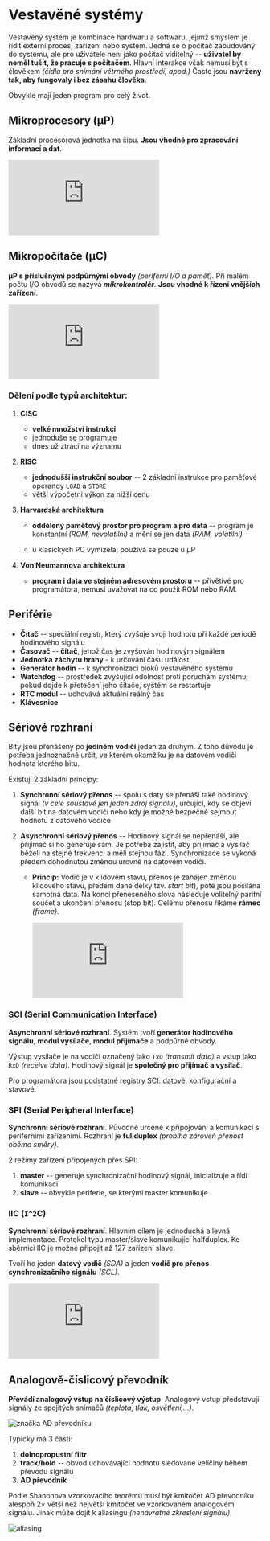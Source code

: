# Vestavěné systémy

Vestavěný systém je kombinace hardwaru a softwaru, jejímž smyslem je řídit externí proces, zařízení nebo systém. Jedná se o počítač zabudováný do systému, ale pro uživatele  není jako počítač viditelný -- **uživatel by neměl tušit, že pracuje s počítačem**. Hlavní interakce však nemusí být s člověkem *(čidla pro snímání větrného prostředí, apod.)*
Často jsou **navrženy tak, aby fungovaly i bez zásahu člověka**.

Obvykle mají jeden program pro celý život.

## Mikroprocesory (μP)

Základní procesorová jednotka na čipu. **Jsou vhodné pro zpracování informací a dat**.

![struktura mikroprocesoru](http://szz.g6.cz/lib/exe/fetch.php?cache=&media=temata:05-vestavene_systemy:mikroprocesor.png)

## Mikropočítače (μC)

**μP s příslušnými podpůrnými obvody** *(periferní I/O a paměť)*. Při malém počtu I/O obvodů se nazývá ***mikrokontrolér***. **Jsou vhodné k řízení vnějších zařízení**.

![struktura mikropočítače](http://szz.g6.cz/lib/exe/fetch.php?media=temata:05-vestavene_systemy:mikrokontroler.png)

### Dělení podle typů architektur:

1) **CISC** 

    - **velké množství instrukcí**
    - jednoduše se programuje
    - dnes už ztrácí na významu

2) **RISC**

    - **jednodušší instrukční soubor** -- 2 základní instrukce pro paměťové operandy `LOAD` a `STORE`
    - větší výpočetní výkon za nižší cenu


1) **Harvardská architektura**

    - **oddělený paměťový prostor pro program a pro data** -- program je konstantní *(ROM, nevolatilní)* a mění se jen data *(RAM, volatilní)*
 
    - u klasických PC vymizela, používá se pouze u μP

2) **Von Neumannova architektura**

    - **program i data ve stejném adresovém prostoru** -- přívětivé pro programátora, nemusí uvažovat na co použít ROM nebo RAM.

## Periférie

- **Čítač** -- speciální registr, který zvyšuje svoji hodnotu při každé periodě hodinového signálu
- **Časovač** -- **čítač**, jehož čas je zvyšován hodinovým signálem
- **Jednotka záchytu hrany** - k určování času událostí
- **Generátor hodin** -- k synchronizaci bloků vestavěného systému
- **Watchdog** -- prostředek zvyšující odolnost proti poruchám systému; pokud dojde k přetečení jeho čítače, systém se restartuje
- **RTC modul** -- uchovává aktuální reálný čas
- **Klávesnice**

## Sériové rozhraní

Bity jsou přenášeny po **jediném vodiči** jeden za druhým. Z toho důvodu je potřeba jednoznačně určit, ve kterém okamžiku je na datovém vodiči hodnota kterého bitu.

Existují 2 základní principy:

1) **Synchronní sériový přenos** -- spolu s daty se přenáší také hodinový signál *(v celé soustavě jen jeden zdroj signálu)*, určující, kdy se objeví další bit na datovém vodiči nebo kdy je možné bezpečně sejmout hodnotu z datového vodiče

2) **Asynchronní sériový přenos** -- Hodinový signál se nepřenáší, ale přijímač si ho generuje sám. Je potřeba zajistit, aby přijímač a vysílač běželi na stejné frekvenci a měli stejnou fázi. Synchronizace se vykoná předem dohodnutou změnou úrovně na datovém vodiči.

    - **Princip:** Vodič je v klidovém stavu, přenos je zahájen změnou klidového stavu, předem dané délky tzv. *start bit*), poté jsou posílána samotná data. Na konci přeneseného slova následuje volitelný paritní součet a ukončení přenosu (stop bit). Celému přenosu říkáme **rámec** *(frame)*.

      ![rámec](http://szz.g6.cz/lib/exe/fetch.php?w=600&media=temata:05-vestavene_systemy:frame.jpg)

### SCI (Serial Communication Interface)

**Asynchronní sériové rozhraní**. Systém tvoří **generátor hodinového signálu**, **modul vysílače**, **modul přijímače** a podpůrné obvody.

Výstup vysílače je na vodiči označený jako `TxD` *(transmit data)* a vstup jako `RxD` *(receive data)*. Hodinový signál je **společný pro přijímač a vysílač**.

Pro programátora jsou podstatné registry SCI: datové, konfigurační a stavové.

### SPI (Serial Peripheral Interface)

**Synchronní sériové rozhraní**. Původně určené k připojování a komunikací s periferními zařízeními. Rozhraní je **fullduplex** *(probíhá zároveň přenost oběma směry)*.

2 režimy zařízení připojených přes SPI:

1) **master** -- generuje synchronizační hodinový signál, inicializuje a řídí komunikaci
2) **slave** -- obvykle periferie, se kterými master komunikuje

### IIC (`I^2`C)

**Synchronní sériové rozhraní**. Hlavním cílem je jednoduchá a levná implementace. Protokol typu master/slave komunikující halfduplex. Ke sběrnici IIC je možné připojit až 127 zařízení slave.

Tvoří ho jeden **datový vodič** *(SDA)* a jeden **vodič pro přenos synchronizačního signálu** *(SCL)*.

![iic](http://szz.g6.cz/lib/exe/fetch.php?cache=&media=temata:05-vestavene_systemy:iic.png)

## Analogově-číslicový převodník

**Převádí analogový vstup na číslicový výstup**. Analogový vstup představují signály ze spojitých snímačů *(teplota, tlak, osvětlení,...)*.

![značka AD převodníku](https://upload.wikimedia.org/wikipedia/commons/f/f0/ADC_Symbol.svg)

Typicky má 3 části:

1) **dolnopropustní filtr**
2) **track/hold** -- obvod uchovávající hodnotu sledované veličiny během převodu signálu
3) **AD převodník**

Podle Shanonova vzorkovacího teorému musí být kmitočet AD převodníku alespoň 2× větši než největší kmitočet ve vzorkovaném analogovém signálu. Jinak může dojít k aliasingu *(nenávratné zkreslení signálu)*.

![aliasing](https://uvicaudio.files.wordpress.com/2014/10/aliasing_effects.gif?w=558)
